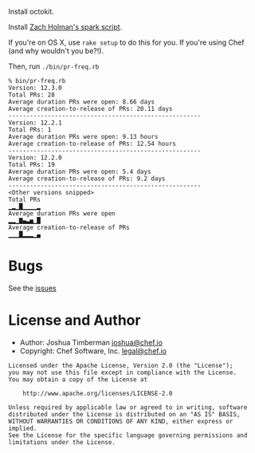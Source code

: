 Install octokit.

Install [Zach Holman's spark script](https://github.com/holman/spark).

If you're on OS X, use `rake setup` to do this for you. If you're using Chef (and why wouldn't you be?!).

Then, run `./bin/pr-freq.rb`

```
% bin/pr-freq.rb
Version: 12.3.0
Total PRs: 28
Average duration PRs were open: 8.66 days
Average creation-to-release of PRs: 20.11 days
------------------------------------------------------
Version: 12.2.1
Total PRs: 1
Average duration PRs were open: 9.13 hours
Average creation-to-release of PRs: 12.54 hours
------------------------------------------------------
Version: 12.2.0
Total PRs: 19
Average duration PRs were open: 5.4 days
Average creation-to-release of PRs: 9.2 days
------------------------------------------------------
<Other versions snipped>
Total PRs
▁▂▁█▁▁▁▁▂
Average duration PRs were open
▂▂▁▇▄▃▅▁█
Average creation-to-release of PRs
▁▁▁█▂▂▂▁▄
```

# Bugs

See the [issues](https://github.com/jtimberman/chef-pr-freq/issues)

# License and Author

* Author: Joshua Timberman <joshua@chef.io>
* Copyright: Chef Software, Inc. <legal@chef.io>

```text
Licensed under the Apache License, Version 2.0 (the "License");
you may not use this file except in compliance with the License.
You may obtain a copy of the License at

    http://www.apache.org/licenses/LICENSE-2.0

Unless required by applicable law or agreed to in writing, software
distributed under the License is distributed on an "AS IS" BASIS,
WITHOUT WARRANTIES OR CONDITIONS OF ANY KIND, either express or implied.
See the License for the specific language governing permissions and
limitations under the License.
```
